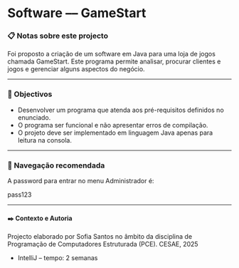 # Software   ––   GameStart

### 📋 Notas sobre este projecto

Foi proposto a criação de um software em Java para uma loja de jogos chamada GameStart. 
Este programa permite analisar, procurar clientes e jogos e gerenciar alguns aspectos do negócio. 

---

### 🔧 Objectivos

- Desenvolver um programa que atenda aos pré-requisitos definidos no enunciado.
- O programa ser funcional e não apresentar erros de compilação.
- O projeto deve ser implementado em linguagem Java apenas para leitura na consola.

---

### 🚀 Navegação recomendada

A password para entrar no menu Administrador é:

pass123

---

#### ✒️ Contexto e Autoria

Projecto elaborado por Sofia Santos no âmbito da disciplina de Programação de Computadores Estruturada (PCE).
CESAE, 2025

- IntelliJ
– tempo: 2 semanas

